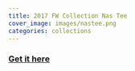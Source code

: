 ```yaml
---
title: 2017 FW Collection Nas Tee
cover_image: images/nastee.png
categories: collections
---
```


### [Get it here](http://www.ebay.com/itm/172836237434)